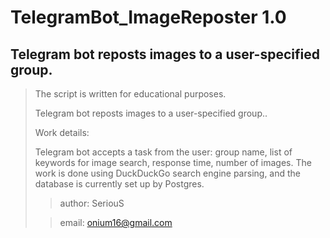 
TelegramBot_ImageReposter 1.0
====
Telegram bot reposts images to a user-specified group.
----
>
>
> The script is written for educational purposes. 
> 
> Telegram bot reposts images to a user-specified group..
> 
> Work details:
> 
> Telegram bot accepts a task from the user: group name, list of keywords for image search,
> response time, number of images.
> The work is done using DuckDuckGo search engine parsing, and the database is currently set up by Postgres.
>
>
>> author: SeriouS 
>
>> email: onium16@gmail.com